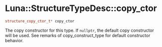 # Luna::StructureTypeDesc::copy_ctor

```c++
structure_copy_ctor_t* copy_ctor
```

The copy constructor for this type. If `nullptr`, the default copy constructor will be used. See remarks of copy_construct_type for default constructor behavior. 

